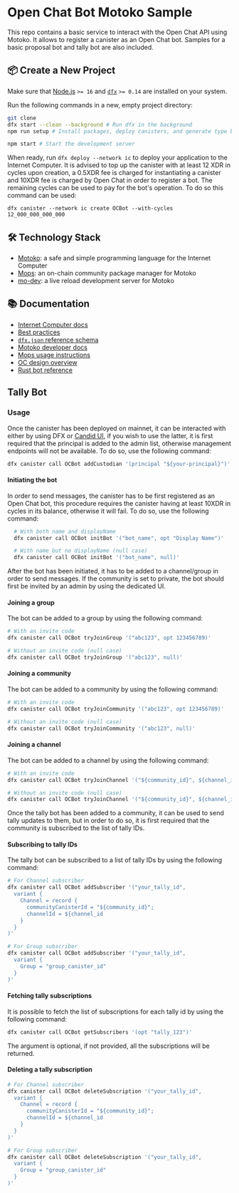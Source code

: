 # Open Chat Bot Motoko Sample
This repo contains a basic service to interact with the Open Chat API using Motoko. It allows to register a canister as an Open Chat bot. Samples for a basic proposal bot and tally bot are also included.

## 📦 Create a New Project

Make sure that [Node.js](https://nodejs.org/en/) `>= 16` and [`dfx`](https://internetcomputer.org/docs/current/developer-docs/build/install-upgrade-remove) `>= 0.14` are installed on your system.

Run the following commands in a new, empty project directory:

```sh
git clone
dfx start --clean --background # Run dfx in the background
npm run setup # Install packages, deploy canisters, and generate type bindings

npm start # Start the development server
```

When ready, run `dfx deploy --network ic` to deploy your application to the Internet Computer.
It is advised to top up the canister with at least 12 XDR in cycles upon creation, a 0.5XDR fee is charged for instantiating a canister and 10XDR fee is charged by Open Chat in order to register a bot. The remaining cycles can be used to pay for the bot's operation. To do so this command can be used:

```
dfx canister --network ic create OCBot --with-cycles 12_000_000_000_000
```

## 🛠️ Technology Stack
- [Motoko](https://github.com/dfinity/motoko#readme): a safe and simple programming language for the Internet Computer
- [Mops](https://mops.one): an on-chain community package manager for Motoko
- [mo-dev](https://github.com/dfinity/motoko-dev-server#readme): a live reload development server for Motoko

## 📚 Documentation

- [Internet Computer docs](https://internetcomputer.org/docs/current/developer-docs/ic-overview)
- [Best practices](https://internetcomputer.org/docs/current/developer-docs/smart-contracts/best-practices/general)
- [`dfx.json` reference schema](https://internetcomputer.org/docs/current/references/dfx-json-reference/)
- [Motoko developer docs](https://internetcomputer.org/docs/current/developer-docs/build/cdks/motoko-dfinity/motoko/)
- [Mops usage instructions](https://j4mwm-bqaaa-aaaam-qajbq-cai.ic0.app/#/docs/install)
- [OC design overview](https://github.com/open-chat-labs/open-chat/blob/master/architecture/doc.md)
- [Rust bot reference](https://github.com/open-chat-labs/open-chat/tree/master/backend/bots)


## Tally Bot

### Usage

Once the canister has been deployed on mainnet, it can be interacted with either by using DFX or [Candid UI](https://a4gq6-oaaaa-aaaab-qaa4q-cai.raw.ic0.app/), if you wish to use the latter, it is first required that the principal is added to the admin list, otherwise management endpoints will not be available.
To do so, use the following command:

  ```bash
  dfx canister call OCBot addCustodian '(principal "${your-principal}")' --ic
  ```

#### Initiating the bot
In order to send messages, the canister has to be first registered as an Open Chat bot, this procedure requires the canister having at least 10XDR in cycles in its balance, otherwise it will fail. To do so, use the following command:
  ```bash
    # With both name and displayName
    dfx canister call OCBot initBot '("bot_name", opt "Display Name")'

    # With name but no displayName (null case)
    dfx canister call OCBot initBot '("bot_name", null)'
```

After the bot has been initiated, it has to be added to a channel/group in order to send messages. If the community is set to private, the bot should first be invited by an admin by using the dedicated UI.

#### Joining a group
The bot can be added to a group by using the following command:
```bash
# With an invite code
dfx canister call OCBot tryJoinGroup '("abc123", opt 123456789)'

# Without an invite code (null case)
dfx canister call OCBot tryJoinGroup '("abc123", null)'
```

#### Joining a community
The bot can be added to a community by using the following command:
```bash
# With an invite code
dfx canister call OCBot tryJoinCommunity '("abc123", opt 123456789)'

# Without an invite code (null case)
dfx canister call OCBot tryJoinCommunity '("abc123", null)'
```

#### Joining a channel
The bot can be added to a channel by using the following command:
```bash
# With an invite code
dfx canister call OCBot tryJoinChannel '("${community_id}", ${channel_id}, opt 123456789)'

# Without an invite code (null case)
dfx canister call OCBot tryJoinChannel '("${community_id}", ${channel_id}, null)'
```
Once the tally bot has been added to a community, it can be used to send tally updates to them, but in order to do so, it is first required that the community is subscribed to the list of tally IDs.

#### Subscribing to tally IDs
The tally bot can be subscribed to a list of tally IDs by using the following command:
```bash
# For Channel subscriber
dfx canister call OCBot addSubscriber '("your_tally_id", 
  variant { 
    Channel = record { 
      communityCanisterId = "${community_id}"; 
      channelId = ${channel_id 
    } 
  }
)'

# For Group subscriber
dfx canister call OCBot addSubscriber '("your_tally_id", 
  variant { 
    Group = "group_canister_id" 
  }
)'
```

#### Fetching tally subscriptions
It is possible to fetch the list of subscriptions for each tally id by using the following command:
```bash
dfx canister call OCBot getSubscribers '(opt "tally_123")'
```
The argument is optional, if not provided, all the subscriptions will be returned.

#### Deleting a tally subscription
```bash
# For Channel subscriber
dfx canister call OCBot deleteSubscription '("your_tally_id", 
  variant { 
    Channel = record { 
      communityCanisterId = "${community_id}"; 
      channelId = ${channel_id 
    } 
  }
)'

# For Group subscriber
dfx canister call OCBot deleteSubscription '("your_tally_id", 
  variant { 
    Group = "group_canister_id" 
  }
)'
```


